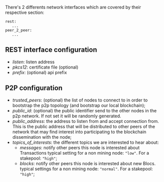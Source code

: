 
There's 2 differents network interfaces which are covered by their respective section:

```
rest:
   ...
peer_2_peer:
   ...
```

## REST interface configuration

- *listen*: listen address
- *pkcs12*: certificate file (optional)
- *prefix*: (optional) api prefix

## P2P configuration

- *trusted_peers*: (optional) the list of nodes to connect to in order to
    bootstrap the p2p topology (and bootstrap our local blockchain);
- *public_id*: (optional) the public identifier send to the other nodes in the
    p2p network. If not set it will be randomly generated.
- *public_address*: the address to listen from and accept connection
    from. This is the public address that will be distributed to other peers
    of the network that may find interest into participating to the blockchain
    dissemination with the node;
- *topics_of_interests*: the different topics we are interested to hear about:
    - *messages*: notify other peers this node is interested about Transactions
    typical setting for a non mining node: `"low"`. For a stakepool: `"high"`;
    - *blocks*: notify other peers this node is interested about new Blocs.
    typical settings for a non mining node: `"normal"`. For a stakepool: `"high"`;